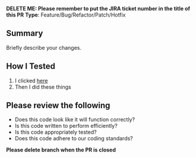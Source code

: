 **DELETE ME: Please remember to put the JIRA ticket number in the title of this PR**
**Type**: Feature/Bug/Refactor/Patch/Hotfix

## Summary ##
Briefly describe your changes.

## How I Tested ##
1. I clicked [here](http://ss.snaglocal.corp/job-search?q=driver&w=23060)
2. Then I did these things

## Please review the following ##
* Does this code look like it will function correctly?
* Is this code written to perform efficiently?
* Is this code appropriately tested?
* Does this code adhere to our coding standards?

**Please delete branch when the PR is closed**
